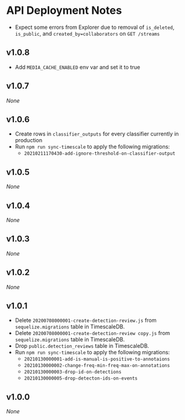 # API Deployment Notes

- Expect some errors from Explorer due to removal of `is_deleted`, `is_public`, and `created_by=collaborators` on `GET /streams`

## v1.0.8

- Add `MEDIA_CACHE_ENABLED` env var and set it to true

## v1.0.7

_None_

## v1.0.6

- Create rows in `classifier_outputs` for every classifier currently in production
- Run `npm run sync-timescale` to apply the following migrations:
  - `20210211170430-add-ignore-threshold-on-classifier-output`

## v1.0.5

_None_

## v1.0.4

_None_

## v1.0.3

_None_

## v1.0.2

_None_

## v1.0.1

- Delete `20200708000001-create-detection-review.js` from `sequelize.migrations` table in TimescaleDB.
- Delete `20200708000001-create-detection-review copy.js` from `sequelize.migrations` table in TimescaleDB.
- Drop `public.detection_reviews` table in TimescaleDB.
- Run `npm run sync-timescale` to apply the following migrations:
  - `20210130000001-add-is-manual-is-positive-to-annotaions`
  - `20210130000002-change-freq-min-freq-max-on-annotations`
  - `20210130000003-drop-id-on-detections`
  - `20210130000005-drop-detecton-ids-on-events`

## v1.0.0

_None_

